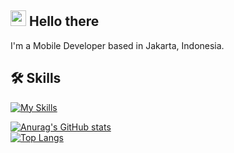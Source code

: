## <img src="https://media.giphy.com/media/hvRJCLFzcasrR4ia7z/giphy.gif" width="25px"> Hello there
I'm a Mobile Developer based in Jakarta, Indonesia.

## 🛠 Skills
[![My Skills](https://skillicons.dev/icons?i=dart,flutter,kotlin,java,swift,js,express,nodejs,postman,figma,xd)](https://skillicons.dev)

[![Anurag's GitHub stats](https://github-readme-stats.vercel.app/api?username=jc-wu1&count_private=true)](https://github.com/anuraghazra/github-readme-stats)\
[![Top Langs](https://github-readme-stats.vercel.app/api/top-langs/?username=jc-wu1&hide_progress=true)](https://github.com/anuraghazra/github-readme-stats)
